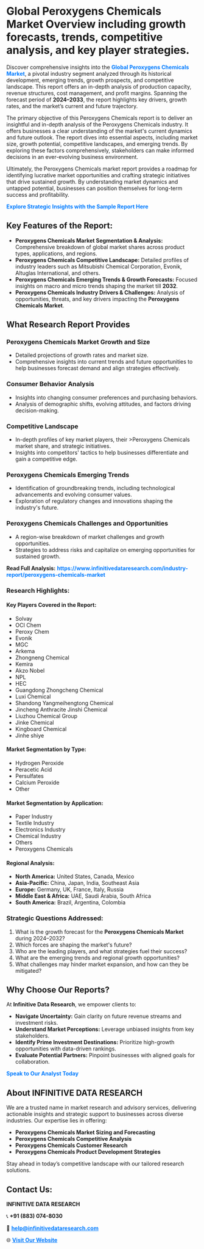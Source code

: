 <h1>Global Peroxygens Chemicals Market Overview including growth forecasts, trends, competitive analysis, and key player strategies.</h1>
<p>
Discover comprehensive insights into the 
<a href="https://www.infinitivedataresearch.com/industry-report/peroxygens-chemicals-market" rel="dofollow" style="color: #007BFF; text-decoration: none;"><strong>Global Peroxygens Chemicals Market</strong></a>, a pivotal industry segment analyzed through its historical development, emerging trends, growth prospects, and competitive landscape. This report offers an in-depth analysis of production capacity, revenue structures, cost management, and profit margins. Spanning the forecast period of <strong>2024–2033</strong>, the report highlights key drivers, growth rates, and the market’s current and future trajectory.
</p>
<p>
The primary objective of this Peroxygens Chemicals report is to deliver an insightful and in-depth analysis of the Peroxygens Chemicals industry. It offers businesses a clear understanding of the market's current dynamics and future outlook. The report dives into essential aspects, including market size, growth potential, competitive landscapes, and emerging trends. By exploring these factors comprehensively, stakeholders can make informed decisions in an ever-evolving business environment.
</p>
<p>
Ultimately, the Peroxygens Chemicals market report provides a roadmap for identifying lucrative market opportunities and crafting strategic initiatives that drive sustained growth. By understanding market dynamics and untapped potential, businesses can position themselves for long-term success and profitability.
</p>
<p>
<a href="https://www.infinitivedataresearch.com/request-sample/reportId=110998" style="color: #007BFF; text-decoration: none;"><strong>Explore Strategic Insights with the Sample Report Here</strong></a>
</p>

<h2>Key Features of the Report:</h2>
<ul>
<li><strong>Peroxygens Chemicals Market Segmentation & Analysis:</strong> Comprehensive breakdown of global market shares across product types, applications, and regions.</li>
<li><strong>Peroxygens Chemicals Competitive Landscape:</strong> Detailed profiles of industry leaders such as Mitsubishi Chemical Corporation, Evonik, Altuglas International, and others.</li>
<li><strong>Peroxygens Chemicals Emerging Trends & Growth Forecasts:</strong> Focused insights on macro and micro trends shaping the market till <strong>2032</strong>.</li>
<li><strong>Peroxygens Chemicals Industry Drivers & Challenges:</strong> Analysis of opportunities, threats, and key drivers impacting the <strong>Peroxygens Chemicals Market</strong>.</li>
</ul>

<h2>What Research Report Provides</h2>
<h3>Peroxygens Chemicals Market Growth and Size</h3>
<ul>
<li>Detailed projections of growth rates and market size.</li>
<li>Comprehensive insights into current trends and future opportunities to help businesses forecast demand and align strategies effectively.</li>
</ul>

<h3>Consumer Behavior Analysis</h3>
<ul>
<li>Insights into changing consumer preferences and purchasing behaviors.</li>
<li>Analysis of demographic shifts, evolving attitudes, and factors driving decision-making.</li>
</ul>

<h3>Competitive Landscape</h3>
<ul>
<li>In-depth profiles of key market players, their >Peroxygens Chemicals market share, and strategic initiatives.</li>
<li>Insights into competitors' tactics to help businesses differentiate and gain a competitive edge.</li>
</ul>

<h3>Peroxygens Chemicals Emerging Trends</h3>
<ul>
<li>Identification of groundbreaking trends, including technological advancements and evolving consumer values.</li>
<li>Exploration of regulatory changes and innovations shaping the industry's future.</li>
</ul>

<h3>Peroxygens Chemicals Challenges and Opportunities</h3>
<ul>
<li>A region-wise breakdown of market challenges and growth opportunities.</li>
<li>Strategies to address risks and capitalize on emerging opportunities for sustained growth.</li>
</ul>
<p><strong>Read Full Analysis:</strong> <a href="https://www.infinitivedataresearch.com/industry-report/peroxygens-chemicals-market" rel="dofollow" style="color: #007BFF; text-decoration: none;"><strong>https://www.infinitivedataresearch.com/industry-report/peroxygens-chemicals-market</strong></a></p>
<h3>Research Highlights:</h3>
<h4>Key Players Covered in the Report:</h4>
<ul><li>Solvay</li><li>OCI Chem</li><li>Peroxy Chem</li><li>Evonik</li><li>MGC</li><li>Arkema</li><li>Zhongneng Chemical</li><li>Kemira</li><li>Akzo Nobel</li><li>NPL</li><li>HEC</li><li>Guangdong Zhongcheng Chemical</li><li>Luxi Chemical</li><li>Shandong Yangmeihengtong Chemical</li><li>Jincheng Anthracite Jinshi Chemical</li><li>Liuzhou Chemical Group</li><li>Jinke Chemical</li><li>Kingboard Chemical</li><li>Jinhe shiye</li></ul>
<h4>Market Segmentation by Type:</h4>
<ul><li>Hydrogen Peroxide</li><li>Peracetic Acid</li><li>Persulfates</li><li>Calcium Peroxide</li><li>Other</li></ul>
<h4>Market Segmentation by Application:</h4>
<ul><li>Paper Industry</li><li>Textile Industry</li><li>Electronics Industry</li><li>Chemical Industry</li><li>Others</li><li>Peroxygens Chemicals</li></ul>

<h4>Regional Analysis:</h4>
<ul>
<li><strong>North America:</strong> United States, Canada, Mexico</li>
<li><strong>Asia-Pacific:</strong> China, Japan, India, Southeast Asia</li>
<li><strong>Europe:</strong> Germany, UK, France, Italy, Russia</li>
<li><strong>Middle East & Africa:</strong> UAE, Saudi Arabia, South Africa</li>
<li><strong>South America:</strong> Brazil, Argentina, Colombia</li>
</ul>

<h3>Strategic Questions Addressed:</h3>
<ol>
<li>What is the growth forecast for the <strong>Peroxygens Chemicals Market</strong> during 2024–2032?</li>
<li>Which forces are shaping the market's future?</li>
<li>Who are the leading players, and what strategies fuel their success?</li>
<li>What are the emerging trends and regional growth opportunities?</li>
<li>What challenges may hinder market expansion, and how can they be mitigated?</li>
</ol>

<h2>Why Choose Our Reports?</h2>
<p>At <strong>Infinitive Data Research</strong>, we empower clients to:</p>
<ul>
<li><strong>Navigate Uncertainty:</strong> Gain clarity on future revenue streams and investment risks.</li>
<li><strong>Understand Market Perceptions:</strong> Leverage unbiased insights from key stakeholders.</li>
<li><strong>Identify Prime Investment Destinations:</strong> Prioritize high-growth opportunities with data-driven rankings.</li>
<li><strong>Evaluate Potential Partners:</strong> Pinpoint businesses with aligned goals for collaboration.</li>
</ul>
<p><a href="https://www.infinitivedataresearch.com/industry-report/peroxygens-chemicals-market" rel="dofollow" style="color: #007BFF; text-decoration: none;"><strong>Speak to Our Analyst Today</strong></a></p>

<h2>About INFINITIVE DATA RESEARCH</h2>
<p>We are a trusted name in market research and advisory services, delivering actionable insights and strategic support to businesses across diverse industries. Our expertise lies in offering:</p>
<ul>
<li><strong>Peroxygens Chemicals Market Sizing and Forecasting</strong></li>
<li><strong>Peroxygens Chemicals Competitive Analysis</strong></li>
<li><strong>Peroxygens Chemicals Customer Research</strong></li>
<li><strong>Peroxygens Chemicals Product Development Strategies</strong></li>
</ul>
<p>Stay ahead in today’s competitive landscape with our tailored research solutions.</p>

<h2>Contact Us:</h2>
<p><strong>INFINITIVE DATA RESEARCH</strong></p>
<p>📞 <strong>+91 (883) 074-8030</strong></p>
<p>📧 <strong><a href="mailto:help@infinitivedataresearch.com" style="color: #007BFF;">help@infinitivedataresearch.com</a></strong></p>
<p>🌐 <strong><a href="https://www.infinitivedataresearch.com" rel="dofollow" style="color: #007BFF;">Visit Our Website</a></strong></p>